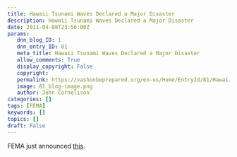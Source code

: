 ```yaml
---
title: Hawaii Tsunami Waves Declared a Major Disaster
description: Hawaii Tsunami Waves Declared a Major Disaster
date: 2011-04-08T23:56:00Z
params:
   dnn_blog_ID: 1
   dnn_entry_ID: 81
   meta_title: Hawaii Tsunami Waves Declared a Major Disaster
   allow_comments: True
   display_copyright: False
   copyright: 
   permalink: https://vashonbeprepared.org/en-us/Home/EntryId/81/Hawaii-Tsunami-Waves-Declared-a-Major-Disaster
   image: 81_blog-image.png
   author: John Cornelison
categories: []
tags: [FEMA]
keywords: []
topics: []
draft: False
---
```


<p>FEMA just announced <a target="_blank" href="http://www.fema.gov/news/event.fema?id=13992">this</a>.</p>
